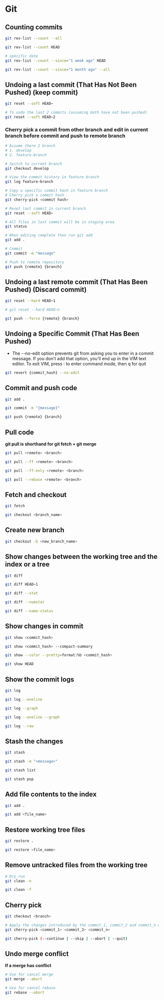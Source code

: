 # Git

## Counting commits
``` bash
git rev-list --count --all

git rev-list --count HEAD

# specific date
git rev-list --count --since="1 week ago" HEAD

git rev-list --count --since="1 month ago" --all
```

## Undoing a last commit (That Has Not Been Pushed) (keep commit)
``` bash
git reset --soft HEAD~

# To undo the last 2 commits (assuming both have not been pushed)
git reset --soft HEAD~2
```

### Cherry pick a commit from other branch and edit in current branch before commit and push to remote branch
``` bash
# Assume there 2 branch
# 1. develop
# 2. feature-branch

# Switch to current branch
git checkout develop

# View the commit history in feature branch
git log feature-branch

# Copy a specific commit hash in feature branch
# Cherry pick a commit hash
git cherry-pick <commit hash>

# Reset last commit in current branch
git reset --soft HEAD~

# All files in last commit will be in staging area
git status

# When editing complete then run git add
git add .

# Commit
git commit -m "message"

# Push to remote repository
git push {remote} {branch}
```

## Undoing a last remote commit (That Has Been Pushed) (Discard commit)
``` bash
git reset --hard HEAD~1

# git reset --hard HEAD~n

git push --force {remote} {branch}
```

## Undoing a Specific Commit (That Has Been Pushed)
- The --no-edit option prevents git from asking you to enter in a commit message. If you don't add that option, you'll end up in the VIM text editor. To exit VIM, press : to enter command mode, then q for quit
``` bash
git revert {commit_hash} --no-edit
```

## Commit and push code
``` bash
git add .

git commit -m "{message}"

git push {remote} {branch}
```

## Pull code
**git pull is shorthand for git fetch + git merge**
``` bash
git pull <remote> <branch>

git pull --ff <remote> <branch>

git pull --ff-only <remote> <branch>

git pull --rebase <remote> <branch>
```

## Fetch and checkout
``` bash
git fetch

git checkout <branch_name>
```

## Create new branch
``` bash
git checkout -b <new_branch_name>
```

## Show changes between the working tree and the index or a tree
``` bash
git diff

git diff HEAD~1

git diff --stat

git diff --numstat

git diff --name-status
```

## Show changes in commit 
``` bash
git show <commit_hash>

git show <commit_hash> --compact-summary

git show --color --pretty=format:%b <commit_hash>

git show HEAD
```

## Show the commit logs
``` bash
git log

git log --oneline

git log --graph

git log --oneline --graph

git log --raw
```

## Stash the changes
``` bash
git stash

git stash -m "<message>"

git stash list

git stash pop
```

## Add file contents to the index
``` bash
git add .

git add <file_name>
```

## Restore working tree files
``` bash
git restore .

git restore <file_name>
```

## Remove untracked files from the working tree
``` bash
# Dry run
git clean -n

git clean -f
```

## Cherry pick
``` bash
git checkout <branch>

# Apply the changes introduced by the commit_1, commit_2 and commit_n commits and create a new commits with these changes
git cherry-pick <commit_1> <commit_2> <commit_n>

git cherry-pick (--continue | --skip | --abort | --quit)
```

## Undo merge conflict
**If a merge has conflict**
``` bash
# Use for cancel merge
git merge --abort

# Use for cancel rebase
git rebase --abort
```